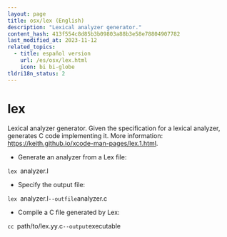 ```yaml
---
layout: page
title: osx/lex (English)
description: "Lexical analyzer generator."
content_hash: 413f554c8d85b3b09803a88b3e58e78804907782
last_modified_at: 2023-11-12
related_topics:
  - title: español version
    url: /es/osx/lex.html
    icon: bi bi-globe
tldri18n_status: 2
---
```

# lex

Lexical analyzer generator.
Given the specification for a lexical analyzer, generates C code implementing it.
More information: <https://keith.github.io/xcode-man-pages/lex.1.html>.

- Generate an analyzer from a Lex file:

`lex `<span class="tldr-var badge badge-pill bg-dark-lm bg-white-dm text-white-lm text-dark-dm font-weight-bold">analyzer.l</span>

- Specify the output file:

`lex `<span class="tldr-var badge badge-pill bg-dark-lm bg-white-dm text-white-lm text-dark-dm font-weight-bold">analyzer.l</span>` --outfile `<span class="tldr-var badge badge-pill bg-dark-lm bg-white-dm text-white-lm text-dark-dm font-weight-bold">analyzer.c</span>

- Compile a C file generated by Lex:

`cc `<span class="tldr-var badge badge-pill bg-dark-lm bg-white-dm text-white-lm text-dark-dm font-weight-bold">path/to/lex.yy.c</span>` --output `<span class="tldr-var badge badge-pill bg-dark-lm bg-white-dm text-white-lm text-dark-dm font-weight-bold">executable</span>
